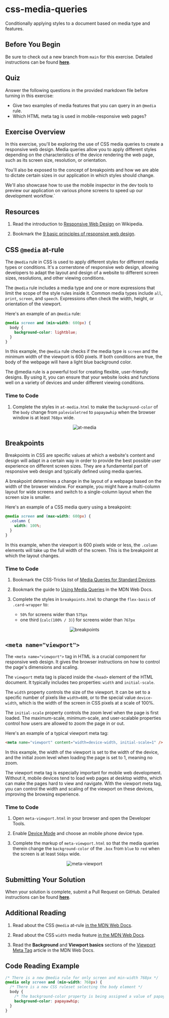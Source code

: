 # css-media-queries

Conditionally applying styles to a document based on media type and features.

## Before You Begin

Be sure to check out a new branch from `main` for this exercise. Detailed instructions can be found [**here**](../../guides/starting-an-exercise).

## Quiz

Answer the following questions in the provided markdown file before turning in this exercise:

- Give two examples of media features that you can query in an `@media` rule.
- Which HTML meta tag is used in mobile-responsive web pages?

## Exercise Overview

In this exercise, you'll be exploring the use of CSS media queries to create a responsive web design. Media queries allow you to apply different styles depending on the characteristics of the device rendering the web page, such as its screen size, resolution, or orientation.

You'll also be exposed to the concept of breakpoints and how we are able to dictate certain sizes in our application in which styles should change.

We'll also showcase how to use the mobile inspector in the dev tools to preview our application on various phone screens to speed up our development workflow.`

## Resources

1. Read the introduction to [Responsive Web Design](https://en.wikipedia.org/wiki/Responsive_web_design) on Wikipedia.

1. Bookmark the [9 basic principles of responsive web design](https://blog.froont.com/9-basic-principles-of-responsive-web-design/).

## CSS `@media` at-rule

The `@media` rule in CSS is used to apply different styles for different media types or conditions. It's a cornerstone of responsive web design, allowing developers to adapt the layout and design of a website to different screen sizes, resolutions, and other viewing conditions.

The `@media` rule includes a media type and one or more expressions that limit the scope of the style rules inside it. Common media types include `all`, `print`, `screen`, and `speech`. Expressions often check the width, height, or orientation of the viewport.

Here's an example of an `@media` rule:

```css
@media screen and (min-width: 600px) {
  body {
    background-color: lightblue;
  }
}
```

In this example, the `@media` rule checks if the media type is `screen` and the minimum width of the viewport is 600 pixels. If both conditions are true, the body of the webpage will have a light blue background color.

The @media rule is a powerful tool for creating flexible, user-friendly designs. By using it, you can ensure that your website looks and functions well on a variety of devices and under different viewing conditions.

### Time to Code

1. Complete the styles in `at-media.html` to make the `background-color` of the `body` change from `palevioletred` to `papayawhip` when the browser window is at least `768px` wide.

<p align="middle">
  <img src="assets/at-media.gif" alt="at-media">
</p>

## Breakpoints

Breakpoints in CSS are specific values at which a website's content and design will adapt in a certain way in order to provide the best possible user experience on different screen sizes. They are a fundamental part of responsive web design and typically defined using media queries.

A breakpoint determines a change in the layout of a webpage based on the width of the browser window. For example, you might have a multi-column layout for wide screens and switch to a single-column layout when the screen size is smaller.

Here's an example of a CSS media query using a breakpoint:

```css
@media screen and (max-width: 600px) {
  .column {
    width: 100%;
  }
}
```

In this example, when the viewport is 600 pixels wide or less, the `.column` elements will take up the full width of the screen. This is the breakpoint at which the layout changes.

### Time to Code

1. Bookmark the CSS-Tricks list of [Media Queries for Standard Devices](https://css-tricks.com/snippets/css/media-queries-for-standard-devices/).

1. Bookmark the guide to [Using Media Queries](https://developer.mozilla.org/en-US/docs/Web/CSS/Media_Queries/Using_media_queries) in the MDN Web Docs.

1. Complete the styles in `breakpoints.html` to change the `flex-basis` of `.card-wrapper` to:
   - `50%` for screens wider than `575px`
   - one third (`calc(100% / 3)`) for screens wider than `767px`

<p align="middle">
  <img src="assets/breakpoints.gif" alt="breakpoints">
</p>

## `<meta name="viewport">`

The `<meta name="viewport">` tag in HTML is a crucial component for responsive web design. It gives the browser instructions on how to control the page's dimensions and scaling.

The `viewport` meta tag is placed inside the `<head>` element of the HTML document. It typically includes two properties: `width` and `initial-scale`.

The `width` property controls the size of the viewport. It can be set to a specific number of pixels like `width=600`, or to the special value `device-width`, which is the width of the screen in CSS pixels at a scale of 100%.

The `initial-scale` property controls the zoom level when the page is first loaded. The maximum-scale, minimum-scale, and user-scalable properties control how users are allowed to zoom the page in or out.

Here's an example of a typical viewport meta tag:

```html
<meta name="viewport" content="width=device-width, initial-scale=1" />
```

In this example, the width of the viewport is set to the width of the device, and the initial zoom level when loading the page is set to 1, meaning no zoom.

The viewport meta tag is especially important for mobile web development. Without it, mobile devices tend to load web pages at desktop widths, which can make the pages hard to view and navigate. With the viewport meta tag, you can control the width and scaling of the viewport on these devices, improving the browsing experience.

### Time to Code

1. Open `meta-viewport.html` in your browser and open the Developer Tools.

1. Enable [Device Mode](https://developer.chrome.com/docs/devtools/device-mode) and choose an mobile phone device type.

1. Complete the markup of `meta-viewport.html` so that the media queries therein change the `background-color` of the `.box` from `blue` to `red` when the screen is at least `568px` wide.

<p align="middle">
  <img src="assets/meta-viewport.gif" alt="meta-viewport">
</p>

## Submitting Your Solution

When your solution is complete, submit a Pull Request on GitHub. Detailed instructions can be found [**here**](../../guides/submitting-your-solution).

## Additional Reading

1. Read about the CSS `@media` at-rule [in the MDN Web Docs](https://developer.mozilla.org/en-US/docs/Web/CSS/@media).

1. Read about the CSS `width` media feature [in the MDN Web Docs](https://developer.mozilla.org/en-US/docs/Web/CSS/@media/width).

1. Read the **Background** and **Viewport basics** sections of the [Viewport Meta Tag](https://developer.mozilla.org/en-US/docs/Web/HTML/Viewport_meta_tag) article in the MDN Web Docs.

## Code Reading Example

```css
/* There is a new @media rule for only screen and min-width 768px */
@media only screen and (min-width: 768px) {
  /* There is a new CSS ruleset selecting the body element */
  body {
    /* The background-color property is being assigned a value of papayawhip */
    background-color: papayawhip;
  }
}
```
